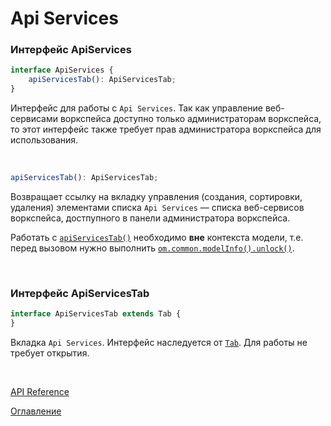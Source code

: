 # Api Services

### Интерфейс ApiServices<a name="api-services"></a>
```ts
interface ApiServices {
    apiServicesTab(): ApiServicesTab;
}

```
Интерфейс для работы с `Api Services`. Так как управление веб-сервисами воркспейса доступно только администраторам воркспейса, то этот интерфейс также требует прав администратора воркспейса для использования.

&nbsp;

```js
apiServicesTab(): ApiServicesTab;
```
Возвращает ссылку на вкладку управления (создания, сортировки, удаления) элементами списка `Api Services` — списка веб-сервисов воркспейса, достпупного в панели администратора воркспейса.

Работать с [`apiServicesTab()`](#api-services-tab) необходимо **вне** контекста модели, т.е. перед вызовом нужно выполнить [`om.common.modelInfo().unlock()`](./common.md#model-info.unlock).

&nbsp;

### Интерфейс ApiServicesTab<a name="api-services-tab"></a>
```ts
interface ApiServicesTab extends Tab {
}
```
Вкладка `Api Services`. Интерфейс наследуется от [`Tab`](./views.md#tab). Для работы не требует открытия.

&nbsp;

[API Reference](API.md)

[Оглавление](../README.md)
